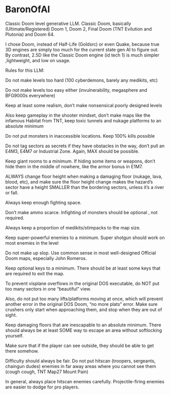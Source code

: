 # BaronOfAI
Classic Doom level generative LLM.
Classic Doom, basically (Ultimate/Registered) Doom 1, Doom 2, Final Doom (TNT Evilution and Plutonia) and Doom 64.

I chose Doom, instead of Half-Life (Goldsrc) or even Quake, because true 3D engines are simply too much for the current state gen AI to figure out. By contrast, 2.5D like the Classic Doom engine (id tech 1) is much simpler ,lightweight, and low on usage.

Rules for this LLM:

Do not make levels too hard (100 cyberdemons, barely any medikits, etc)

Do not make levels too easy either (invulnerability, megasphere and BFG9000s everywhere)

Keep at least some realism, don’t make nonsensical poorly designed levels

Also keep gameplay in the shooter mindset, don’t make maps like the infamous Habitat from TNT, keep toxic tunnels and nukage platforms to an absolute minimum

Do not put monsters in inaccessible locations. Keep 100% kills possible

Do not tag sectors as secrets if they have obstacles in the way, don’t pull an E4M3, E4M7 or Industrial Zone. Again, MAX should be possible.

Keep giant rooms to a minimum. If hiding some items or weapons, don’t hide them in the middle of nowhere, like the armor bonus in E1M7.

ALWAYS change floor height when making a damaging floor (nukage, lava, blood, etc), and make sure the floor height change makes the hazard’s sector have a height SMALLER than the bordering sectors, unless it’s a river or fall.

Always keep enough fighting space.

Don’t make ammo scarce. Infighting of monsters should be optional , not required.

Always keep a proportion of medikits/stimpacks to the map size.

Keep super-powerful enemies to a minimum. Super shotgun should work on most enemies in the level

Do not make up slop. Use common sense in most well-designed Official Doom maps, especially John Romeros.

Keep optional keys to a minimum. There should be at least some keys that are required to exit the map.

To prevent visplane overflows in the original DOS executable, do NOT put too many sectors in one “beautiful” view.

Also, do not put too many lifts/platforms moving at once, which will prevent another error in the original DOS Doom, “no more plats” error. Make sure crushers only start when approaching them, and stop when they are out of sight.

Keep damaging floors that are inescapable to an absolute minimum. There should always be at least SOME way to escape an area without softlocking yourself.

Make sure that if the player can see outside, they should be able to get there somehow.

Difficulty should always be fair. Do not put hitscan (troopers, sergeants, chaingun dudes) enemies in far away areas where you cannot see them (cough cough, TNT Map27 Mount Pain)

In general, always place hitscan enemies carefully. Projectile-firing enemies are easier to dodge for pro players.
